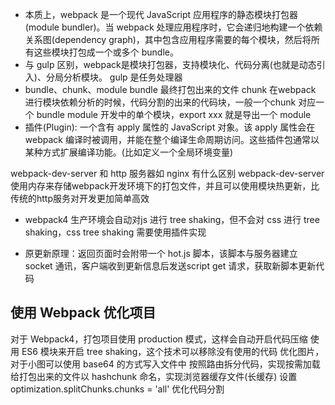 - 本质上，webpack 是一个现代 JavaScript 应用程序的静态模块打包器(module bundler)。当 webpack 处理应用程序时，它会递归地构建一个依赖关系图(dependency graph)，其中包含应用程序需要的每个模块，然后将所有这些模块打包成一个或多个 bundle。
- 与 gulp 区别，webpack是模块打包器，支持模块化、代码分离(也就是动态引入)、分局分析模块。 gulp 是任务处理器
- bundle、chunk、module
    bundle 最终打包出来的文件
    chunk 在webpack 进行模块依赖分析的时候，代码分割的出来的代码块，一般一个chunk 对应一个 bundle
    module 开发中的单个模块，export xxx 就是导出一个 module
- 插件(Plugin): 一个含有 apply 属性的 JavaScript 对象。该 apply 属性会在 webpack 编译时被调用，并能在整个编译生命周期访问。这些插件包通常以某种方式扩展编译功能。(比如定义一个全局环境变量)


webpack-dev-server 和 http 服务器如 nginx 有什么区别
webpack-dev-server 使用内存来存储webpack开发环境下的打包文件，并且可以使用模块热更新，比传统的http服务对开发更加简单高效

- webpack4 生产环境会自动对js 进行 tree shaking，但不会对 css 进行 tree shaking，css tree shaking 需要使用插件实现

- 原更新原理：返回页面时会附带一个 hot.js 脚本，该脚本与服务器建立 socket 通讯，客户端收到更新信息后发送script get 请求，获取新脚本更新代码


## 使用 Webpack 优化项目
对于 Webpack4，打包项目使用 production 模式，这样会自动开启代码压缩
使用 ES6 模块来开启 tree shaking，这个技术可以移除没有使用的代码
优化图片，对于小图可以使用 base64 的方式写入文件中
按照路由拆分代码，实现按需加载
给打包出来的文件以 hashchunk 命名，实现浏览器缓存文件(长缓存)
设置 optimization.splitChunks.chunks = 'all' 优化代码分割

